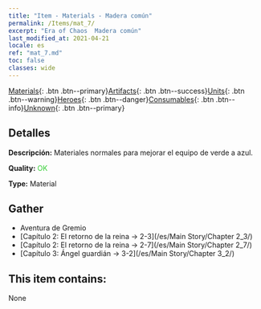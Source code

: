 ```yaml
---
title: "Item - Materials - Madera común"
permalink: /Items/mat_7/
excerpt: "Era of Chaos  Madera común"
last_modified_at: 2021-04-21
locale: es
ref: "mat_7.md"
toc: false
classes: wide
---
```

 [Materials](/es/Items/){: .btn .btn--primary}[Artifacts](/es/Items/Artifacts/){: .btn .btn--success}[Units](/es/Items/Units/){: .btn .btn--warning}[Heroes](/es/Items/Heroes/){: .btn .btn--danger}[Consumables](/es/Items/Consumables/){: .btn .btn--info}[Unknown](/es/Items/Unknown/){: .btn .btn--primary}

## Detalles
 **Descripción:** Materiales normales para mejorar el equipo de verde a azul.

 **Quality:** <span style="color: #32CD32">OK</span>

 **Type:** Material

## Gather

*    Aventura de Gremio 
*    [Capítulo 2: El retorno de la reina -> 2-3](/es/Main Story/Chapter 2_3/) 
*    [Capítulo 2: El retorno de la reina -> 2-7](/es/Main Story/Chapter 2_7/) 
*    [Capítulo 3: Ángel guardián -> 3-2](/es/Main Story/Chapter 3_2/) 

## This item contains:

  None

